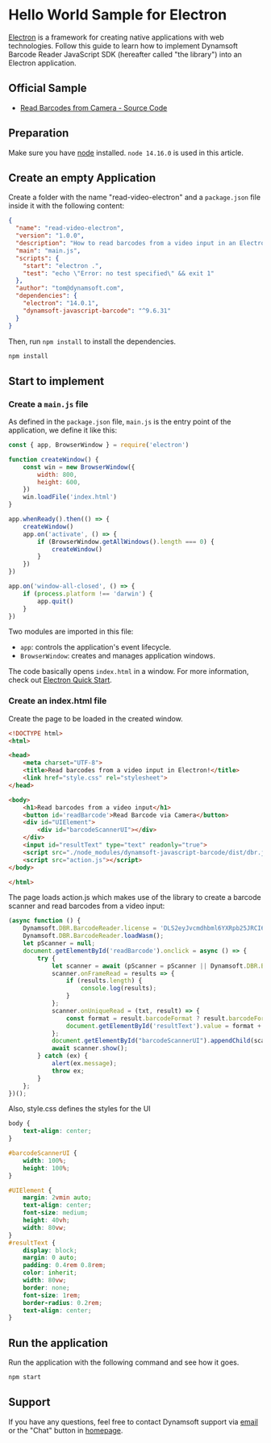 # Hello World Sample for Electron

[Electron](https://www.electronjs.org/) is a framework for creating native applications with web technologies. Follow this guide to learn how to implement Dynamsoft Barcode Reader JavaScript SDK (hereafter called "the library") into an Electron application.

## Official Sample

* <a target = "_blank" href="https://github.com/Dynamsoft/barcode-reader-javascript-samples/tree/main/1.hello-world/9.read-video-electron">Read Barcodes from Camera - Source Code</a>

## Preparation

Make sure you have [node](https://nodejs.org/) installed. `node 14.16.0` is used in this article.

## Create an empty Application

Create a folder with the name "read-video-electron" and a `package.json` file inside it with the following content:

```json
{
  "name": "read-video-electron",
  "version": "1.0.0",
  "description": "How to read barcodes from a video input in an Electron App",
  "main": "main.js",
  "scripts": {
    "start": "electron .",
    "test": "echo \"Error: no test specified\" && exit 1"
  },
  "author": "tom@dynamsoft.com",
  "dependencies": {
    "electron": "14.0.1",
    "dynamsoft-javascript-barcode": "^9.6.31"
  }
}
```

Then, run `npm install` to install the dependencies.

```cmd
npm install
```

## Start to implement

### Create a `main.js` file

As defined in the `package.json` file, `main.js` is the entry point of the application, we define it like this:

```javascript
const { app, BrowserWindow } = require('electron')

function createWindow() {
    const win = new BrowserWindow({
        width: 800,
        height: 600,
    })
    win.loadFile('index.html')
}

app.whenReady().then(() => {
    createWindow()
    app.on('activate', () => {
        if (BrowserWindow.getAllWindows().length === 0) {
            createWindow()
        }
    })
})

app.on('window-all-closed', () => {
    if (process.platform !== 'darwin') {
        app.quit()
    }
})
```

Two modules are imported in this file:

* `app`: controls the application's event lifecycle.
* `BrowserWindow`: creates and manages application windows.

The code basically opens `index.html` in a window. For more information, check out [Electron Quick Start](https://www.electronjs.org/docs/latest/tutorial/quick-start).

### Create an index.html file

Create the page to be loaded in the created window.

```html
<!DOCTYPE html>
<html>

<head>
    <meta charset="UTF-8">
    <title>Read barcodes from a video input in Electron!</title>
    <link href="style.css" rel="stylesheet">
</head>

<body>
    <h1>Read barcodes from a video input</h1>
    <button id='readBarcode'>Read Barcode via Camera</button>
    <div id="UIElement">
        <div id="barcodeScannerUI"></div>
    </div>
    <input id="resultText" type="text" readonly="true">
    <script src="./node_modules/dynamsoft-javascript-barcode/dist/dbr.js"></script>
    <script src="action.js"></script>
</body>

</html>
```

The page loads action.js which makes use of the library to create a barcode scanner and read barcodes from a video input:

```javascript
(async function () {
    Dynamsoft.DBR.BarcodeReader.license = 'DLS2eyJvcmdhbml6YXRpb25JRCI6IjIwMDAwMSJ9';
    Dynamsoft.DBR.BarcodeReader.loadWasm();
    let pScanner = null;
    document.getElementById('readBarcode').onclick = async () => {
        try {
            let scanner = await (pScanner = pScanner || Dynamsoft.DBR.BarcodeScanner.createInstance());
            scanner.onFrameRead = results => {
                if (results.length) {
                    console.log(results);
                }
            };
            scanner.onUniqueRead = (txt, result) => {
                const format = result.barcodeFormat ? result.barcodeFormatString : result.barcodeFormatString_2;
                document.getElementById('resultText').value = format + ': ' + txt;
            };
            document.getElementById("barcodeScannerUI").appendChild(scanner.getUIElement());
            await scanner.show();
        } catch (ex) {
            alert(ex.message);
            throw ex;
        }
    };
})();
```

Also, style.css defines the styles for the UI

```css
body {
    text-align: center;
}

#barcodeScannerUI {
    width: 100%;
    height: 100%;
}

#UIElement {
    margin: 2vmin auto;
    text-align: center;
    font-size: medium;
    height: 40vh;
    width: 80vw;
}
#resultText {
    display: block;
    margin: 0 auto;
    padding: 0.4rem 0.8rem;
    color: inherit;
    width: 80vw;
    border: none;
    font-size: 1rem;
    border-radius: 0.2rem;
    text-align: center;
}
```

## Run the application

Run the application with the following command and see how it goes.

```cmd
npm start
```

## Support

If you have any questions, feel free to contact Dynamsoft support via [email](mailto:support@dynamsoft.com) or the "Chat" button in [homepage](https://www.dynamsoft.com/barcode-reader/sdk-javascript/).
